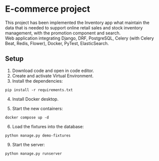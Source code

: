 # E-commerce project
This project has been implemented the Inventory app what maintain the data that is needed to support online retail sales and stock inventory management, with the promotion component and search.  
Web application integrating Django, DRF, PostgreSQL, Celery (with Celery Beat, Redis, Flower), Docker, PyTest, ElasticSearch.

## Setup
1. Download code and open in code editor.
2. Create and activate Virtual Environment.
3. Install the dependencies:

```
pip install -r requirements.txt
```

4. Install Docker desktop.

5. Start the new containers:

```
docker compose up -d
```

6. Load the fixtures into the database:

```
python manage.py demo-fixtures
```

9. Start the server:

```
python manage.py runserver
```
